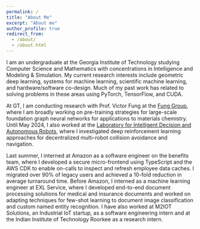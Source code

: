 ```yaml
---
permalink: /
title: "About Me"
excerpt: "About me"
author_profile: true
redirect_from: 
  - /about/
  - /about.html
---
```


I am an undergraduate at the Georgia Institute of Technology studying Computer Science and Mathematics with concentrations in Intelligence and Modeling & Simulation. My current research interests include geometric deep learning, systems for machine learning, scientific machine learning, and hardware/software co-design. Much of my past work has related to solving problems in these areas using PyTorch, TensorFlow, and CUDA.

At GT, I am conducting research with Prof. Victor Fung at the [Fung Group](https://www.fung-group.org), where I am broadly working on pre-training strategies for large-scale foundation graph neural networks for applications to materials chemistry. Until May 2024, I also worked at the [Laboratory for Intelligent Decision and Autonomous Robots](https://lab-idar.gatech.edu), where I investigated deep reinforcement learning approaches for decentralized multi-robot collision avoidance and navigation.

Last summer, I interned at Amazon as a software engineer on the benefits team, where I developed a secure micro-frontend using TypeScript and the AWS CDK to enable on-calls to inspect and refresh employee data caches. I migrated over 90% of legacy users and achieved a 10-fold reduction in average turnaround time. Before Amazon, I interned as a machine learning engineer at EXL Service, where I developed end-to-end document processing solutions for medical and insurance documents and worked on adapting techniques for few-shot learning to document image classification and custom named entity recognition. I have also worked at M2IOT Solutions, an Industrial IoT startup, as a software engineering intern and at the Indian Institute of Technology Roorkee as a research intern.